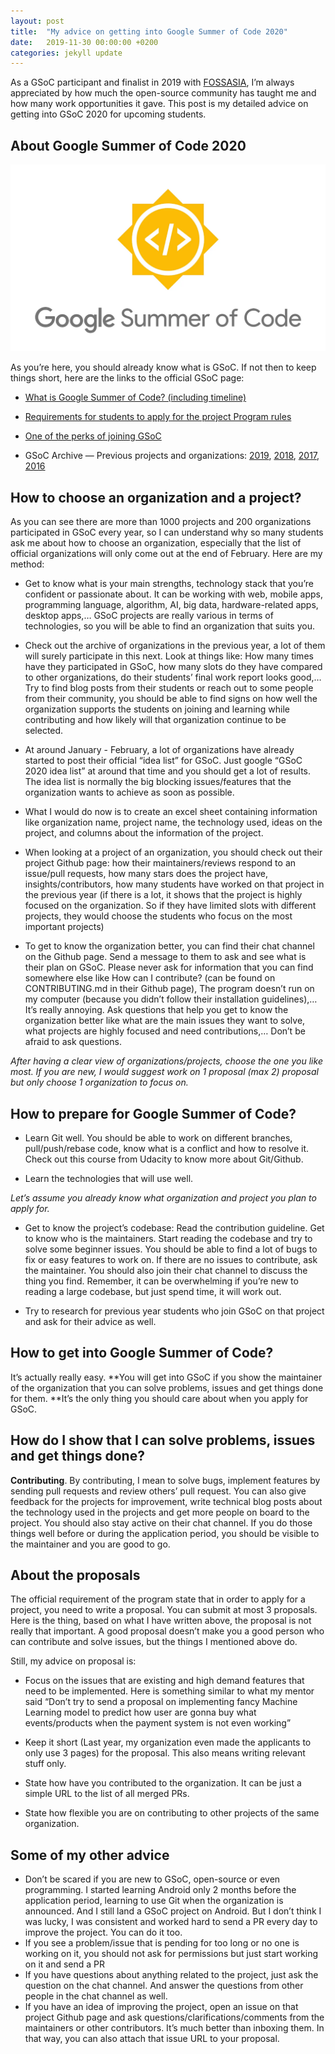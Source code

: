 ```yaml
---
layout: post
title:  "My advice on getting into Google Summer of Code 2020"
date:   2019-11-30 00:00:00 +0200
categories: jekyll update
---
```


As a GSoC participant and finalist in 2019 with [FOSSASIA](https://github.com/fossasia), I’m always appreciated by how much the open-source community has taught me and how many work opportunities it gave. This post is my detailed advice on getting into GSoC 2020 for upcoming students.


## About Google Summer of Code 2020

<center><img src="./images/img_15.png"></center>

As you’re here, you should already know what is GSoC. If not then to keep things short, here are the links to the official GSoC page:

- [What is Google Summer of Code? (including timeline)](https://summerofcode.withgoogle.com/how-it-works)


- [Requirements for students to apply for the project
Program rules](https://summerofcode.withgoogle.com/rules)

- [One of the perks of joining GSoC](https://developers.google.com/open-source/gsoc/help/student-stipends)


- GSoC Archive — Previous projects and organizations: [2019](https://summerofcode.withgoogle.com/archive/2019/organizations), [2018](https://summerofcode.withgoogle.com/archive/2018/organizations), [2017](https://summerofcode.withgoogle.com/archive/2017/organizations), [2016](https://summerofcode.withgoogle.com/archive/2016/organizations)

## How to choose an organization and a project?

As you can see there are more than 1000 projects and 200 organizations participated in GSoC every year, so I can understand why so many students ask me about how to choose an organization, especially that the list of official organizations will only come out at the end of February. Here are my method:

- Get to know what is your main strengths, technology stack that you’re confident or passionate about. It can be working with web, mobile apps, programming language, algorithm, AI, big data, hardware-related apps, desktop apps,… GSoC projects are really various in terms of technologies, so you will be able to find an organization that suits you.

- Check out the archive of organizations in the previous year, a lot of them will surely participate in this next. Look at things like: How many times have they participated in GSoC, how many slots do they have compared to other organizations, do their students’ final work report looks good,… Try to find blog posts from their students or reach out to some people from their community, you should be able to find signs on how well the organization supports the students on joining and learning while contributing and how likely will that organization continue to be selected.

- At around January - February, a lot of organizations have already started to post their official “idea list” for GSoC. Just google “GSoC 2020 idea list” at around that time and you should get a lot of results. The idea list is normally the big blocking issues/features that the organization wants to achieve as soon as possible.

- What I would do now is to create an excel sheet containing information like organization name, project name, the technology used, ideas on the project, and columns about the information of the project.

- When looking at a project of an organization, you should check out their project Github page: how their maintainers/reviews respond to an issue/pull requests, how many stars does the project have, insights/contributors, how many students have worked on that project in the previous year (if there is a lot, it shows that the project is highly focused on the organization. So if they have limited slots with different projects, they would choose the students who focus on the most important projects)

- To get to know the organization better, you can find their chat channel on the Github page. Send a message to them to ask and see what is their plan on GSoC. Please never ask for information that you can find somewhere else like How can I contribute? (can be found on CONTRIBUTING.md in their Github page), The program doesn’t run on my computer (because you didn’t follow their installation guidelines),… It’s really annoying. Ask questions that help you get to know the organization better like what are the main issues they want to solve, what projects are highly focused and need contributions,… Don’t be afraid to ask questions.


*After having a clear view of organizations/projects, choose the one you like most. If you are new, I would suggest work on 1 proposal (max 2) proposal but only choose 1 organization to focus on.*

## How to prepare for Google Summer of Code?

- Learn Git well. You should be able to work on different branches, pull/push/rebase code, know what is a conflict and how to resolve it. Check out this course from Udacity to know more about Git/Github.


- Learn the technologies that will use well.


*Let’s assume you already know what organization and project you plan to apply for.*

- Get to know the project’s codebase: Read the contribution guideline. Get to know who is the maintainers. Start reading the codebase and try to solve some beginner issues. You should be able to find a lot of bugs to fix or easy features to work on. If there are no issues to contribute, ask the maintainer. You should also join their chat channel to discuss the thing you find. Remember, it can be overwhelming if you’re new to reading a large codebase, but just spend time, it will work out.

- Try to research for previous year students who join GSoC on that project and ask for their advice as well.


## How to get into Google Summer of Code?
It’s actually really easy. **You will get into GSoC if you show the maintainer of the organization that you can solve problems, issues and get things done for them. **It’s the only thing you should care about when you apply for GSoC.

## How do I show that I can solve problems, issues and get things done?
 **Contributing**. By contributing, I mean to solve bugs, implement features by sending pull requests and review others’ pull request. You can also give feedback for the projects for improvement, write technical blog posts about the technology used in the projects and get more people on board to the project. You should also stay active on their chat channel. If you do those things well before or during the application period, you should be visible to the maintainer and you are good to go.

## About the proposals
The official requirement of the program state that in order to apply for a project, you need to write a proposal. You can submit at most 3 proposals. Here is the thing, based on what I have written above, the proposal is not really that important. A good proposal doesn’t make you a good person who can contribute and solve issues, but the things I mentioned above do.

Still, my advice on proposal is:

- Focus on the issues that are existing and high demand features that need to be implemented. Here is something similar to what my mentor said “Don’t try to send a proposal on implementing fancy Machine Learning model to predict how user are gonna buy what events/products when the payment system is not even working”

- Keep it short (Last year, my organization even made the applicants to only use 3 pages) for the proposal. This also means writing relevant stuff only.

- State how have you contributed to the organization. It can be just a simple URL to the list of all merged PRs.

- State how flexible you are on contributing to other projects of the same organization.


## Some of my other advice

- Don’t be scared if you are new to GSoC, open-source or even programming. I started learning Android only 2 months before the application period, learning to use Git when the organization is announced. And I still land a GSoC project on Android. But I don’t think I was lucky, I was consistent and worked hard to send a PR every day to improve the project. You can do it too.
- If you see a problem/issue that is pending for too long or no one is working on it, you should not ask for permissions but just start working on it and send a PR
- If you have questions about anything related to the project, just ask the question on the chat channel. And answer the questions from other people in the chat channel as well.
- If you have an idea of improving the project, open an issue on that project Github page and ask questions/clarifications/comments from the maintainers or other contributors. It’s much better than inboxing them. In that way, you can also attach that issue URL to your proposal.